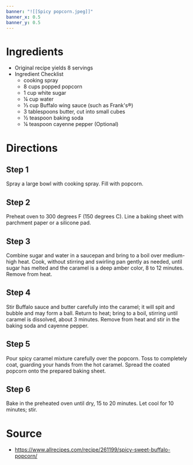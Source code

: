 ```yaml
---
banner: "![[Spicy popcorn.jpeg]]"
banner_x: 0.5
banner_y: 0.5
---
```



# Ingredients
- Original recipe yields 8 servings
- Ingredient Checklist
	-   cooking spray 
	-   8 cups popped popcorn 
	-   1 cup white sugar 
	-   ¼ cup water 
	-   ⅓ cup Buffalo wing sauce (such as Frank's®) 
	-   3 tablespoons butter, cut into small cubes 
	-   ½ teaspoon baking soda 
	-   ¼ teaspoon cayenne pepper (Optional)

# Directions
## Step 1
Spray a large bowl with cooking spray. Fill with popcorn.

## Step 2
Preheat oven to 300 degrees F (150 degrees C). Line a baking sheet with parchment paper or a silicone pad.

## Step 3
Combine sugar and water in a saucepan and bring to a boil over medium-high heat. Cook, without stirring and swirling pan gently as needed, until sugar has melted and the caramel is a deep amber color, 8 to 12 minutes. Remove from heat.

## Step 4
Stir Buffalo sauce and butter carefully into the caramel; it will spit and bubble and may form a ball. Return to heat; bring to a boil, stirring until caramel is dissolved, about 3 minutes. Remove from heat and stir in the baking soda and cayenne pepper.

## Step 5
Pour spicy caramel mixture carefully over the popcorn. Toss to completely coat, guarding your hands from the hot caramel. Spread the coated popcorn onto the prepared baking sheet.

## Step 6
Bake in the preheated oven until dry, 15 to 20 minutes. Let cool for 10 minutes; stir.

# Source
- https://www.allrecipes.com/recipe/261199/spicy-sweet-buffalo-popcorn/
